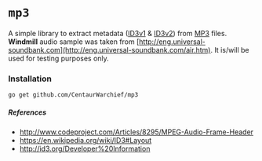 [ID3v1]: https://en.wikipedia.org/wiki/ID3#ID3v1
[ID3v2]: https://en.wikipedia.org/wiki/ID3#ID3v2
[MP3]: https://en.wikipedia.org/wiki/MP3

# `mp3`
A simple library to extract metadata ([ID3v1][ID3v1] & [ID3v2][ID3v2]) from [MP3][MP3] files. **Windmill** audio sample was taken from [http://eng.universal-soundbank.com](http://eng.universal-soundbank.com/air.htm). It is/will be used for testing purposes only.

### Installation
```
go get github.com/CentaurWarchief/mp3
```

##### References
- http://www.codeproject.com/Articles/8295/MPEG-Audio-Frame-Header
- https://en.wikipedia.org/wiki/ID3#Layout
- http://id3.org/Developer%20Information

